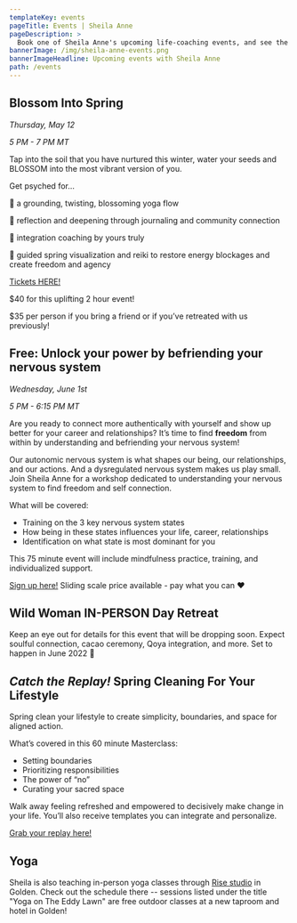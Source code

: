 ```yaml
---
templateKey: events
pageTitle: Events | Sheila Anne
pageDescription: >
  Book one of Sheila Anne's upcoming life-coaching events, and see the schedule for future programs being offered. Don't miss out!
bannerImage: /img/sheila-anne-events.png
bannerImageHeadline: Upcoming events with Sheila Anne
path: /events
---
```


## Blossom Into Spring

_Thursday, May 12_

_5 PM - 7 PM MT_

Tap into the soil that you have nurtured this winter, water your seeds and BLOSSOM into the most vibrant version of you.

Get psyched for…

🌼 a grounding, twisting, blossoming yoga flow

📘 reflection and deepening through journaling and community connection

💛 integration coaching by yours truly

🙏 guided spring visualization and reiki to restore energy blockages and create freedom and agency

[Tickets HERE!](https://sheilaanne.us17.list-manage.com/track/click?u=50cd8d2646515331acfa0d482&id=80cccf7871&e=67b6a3512b)

$40 for this uplifting 2 hour event!

$35 per person if you bring a friend or if you’ve retreated with us previously!

## Free: Unlock your power by befriending your nervous system

_Wednesday, June 1st_

_5 PM - 6:15 PM MT_

Are you ready to connect more authentically with yourself and show up better for your career and relationships? It’s time to find **freedom** from within by understanding and befriending your nervous system!

Our autonomic nervous system is what shapes our being, our relationships, and our actions. And a dysregulated nervous system makes us play small. Join Sheila Anne for a workshop dedicated to understanding your nervous system to find freedom and self connection.

What will be covered:

- Training on the 3 key nervous system states
- How being in these states influences your life, career, relationships
- Identification on what state is most dominant for you

This 75 minute event will include mindfulness practice, training, and individualized support.

[Sign up here!](https://square.link/u/TtbYJNnH) Sliding scale price available - pay what you can ❤️

## Wild Woman IN-PERSON Day Retreat

Keep an eye out for details for this event that will be dropping soon. Expect soulful connection, cacao ceremony, Qoya integration, and more. Set to happen in June 2022 🦁

## _Catch the Replay!_ Spring Cleaning For Your Lifestyle

Spring clean your lifestyle to create simplicity, boundaries, and space for aligned action.

What’s covered in this 60 minute Masterclass:

- Setting boundaries
- Prioritizing responsibilities
- The power of “no”
- Curating your sacred space

Walk away feeling refreshed and empowered to decisively make change in your life. You’ll also receive templates you can integrate and personalize.

[Grab your replay here!](https://checkout.square.site/buy/37FRUYMUV42JSOLLJIRW2LOA)

## Yoga

Sheila is also teaching in-person yoga classes through [Rise studio](https://www.risegolden.com/) in Golden. Check out the schedule there -- sessions listed under the title "Yoga on The Eddy Lawn" are free outdoor classes at a new taproom and hotel in Golden!
